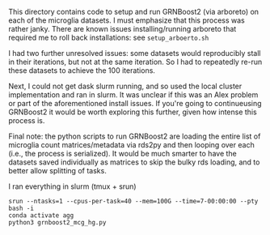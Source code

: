 This directory contains code to setup and run GRNBoost2 (via arboreto) on each
of the microglia datasets. I must emphasize that this process was rather janky.
There are known issues installing/running arboreto that required me to roll
back installations: see ```setup_arboerto.sh```

I had two further unresolved issues: some datasets would reproducibly stall
in their iterations, but not at the same iteration. So I had to repeatedly 
re-run these datasets to achieve the 100 iterations.

Next, I could not get dask slurm running, and so used the local cluster 
implementation and ran in slurm. It was unclear if this was an Alex problem or 
part of the aforementioned install issues. If you're going to continueusing 
GRNBoost2 it would be worth exploring this further, given how intense this 
process is.

Final note: the python scripts to run GRNBoost2 are loading the entire list of
microglia count matrices/metadata via rds2py and then looping over each (i.e.,
the process is serialized). It would be much smarter to have the datasets saved
individually as matrices to skip the bulky rds loading, and to better allow
splitting of tasks.

I ran everything in slurm (tmux + srun)

```
srun --ntasks=1 --cpus-per-task=40 --mem=100G --time=7-00:00:00 --pty bash -i
conda activate agg
python3 grnboost2_mcg_hg.py
```
